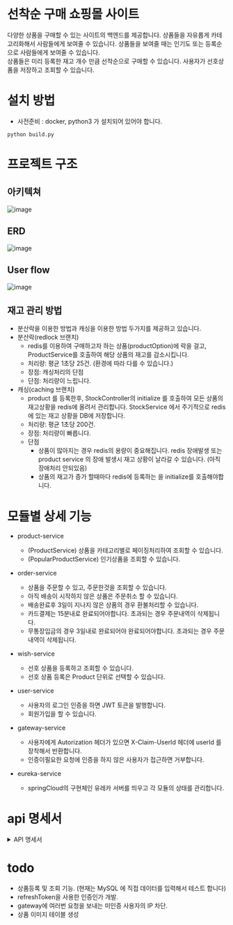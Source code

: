 # 선착순 구매 쇼핑몰 사이트
다양한 상품을 구매할 수 있는 사이트의 백엔드를 제공합니다. 
상품들을 자유롭게 카테고리화해서 사람들에게 보여줄 수 있습니다.
상품들을 보여줄 때는 인기도 또는 등록순으로 사람들에게 보여줄 수 있습니다.  
상품들은 미리 등록한 재고 개수 만큼 선착순으로 구매할 수 있습니다.
사용자가 선호상품을 저장하고 조회할 수 있습니다. 

# 설치 방법
- 사전준비 : docker, python3 가 설치되어 있어야 합니다. 

```
python build.py
```

# 프로젝트 구조

## 아키텍쳐
![image](https://github.com/user-attachments/assets/8deab6ff-4543-4eb7-9223-6520e447b13d)

## ERD
![image](https://github.com/user-attachments/assets/5766e5a4-1ff6-42d1-9696-de697ead7c6b)

## User flow
![image](https://github.com/user-attachments/assets/be04aaba-0834-4674-b020-c57df76a9563)


## 재고 관리 방법
- 분산락을 이용한 방법과 캐싱을 이용한 방법 두가지를 제공하고 있습니다.
- 분산락(redlock 브랜치)
    * redis를 이용하여 구매하고자 하는 상품(productOption)에 락을 걸고, ProductService를 호출하여 해당 상품의 재고를 감소시킵니다.
    * 처리량: 평균 1초당 25건. (환경에 따라 다를 수 있습니다.)
    * 장점: 캐싱처리의 단점
    * 단점: 처리량이 느립니다. 
- 캐싱(caching 브랜치)
    * product 를 등록한후, StockController의 initialize 를 호출하여 모든 상품의 재고상황을 redis에 올려서 관리합니다. StockService 에서 주기적으로 redis에 있는 재고 상황을 DB에 저장합니다.
    * 처리량: 평균 1초당 200건.
    * 장점: 처리량이 빠릅니다.
    * 단점
      * 상품이 많아지는 경우 redis의 용량이 중요해집니다. redis 장애발생 또는 product service 의 장애 발생시 재고 상황이 날라갈 수 있습니다. (아직 장애처리 안되있음)
      * 상품의 재고가 증가 할때마다 redis에 등록하는 을 initialize를 호출해야합니다.

# 모듈별 상세 기능
- product-service
  * (ProductService) 상품을 카테고리별로 페이징처리하여 조회할 수 있습니다. 
  * (PopularProductService) 인기상품을 조회할 수 있습니다.
 
- order-service
  * 상품을 주문할 수 있고, 주문한것을 조회할 수 있습니다.
  * 아직 배송이 시작하지 않은 상품은 주문취소 할 수 있습니다.
  * 배송완료후 3일이 지나지 않은 상품의 경우 환불처리할 수 있습니다.
  * 카드결제는 15분내로 완료되어야합니다. 초과되는 경우 주문내역이 삭제됩니다.
  * 무통장입금의 경우 3일내로 완료되어야 완료되어야합니다. 초과되는 경우 주문내역이 삭제됩니다.
 
- wish-service
   * 선호 상품을 등록하고 조회할 수 있습니다.
   * 선호 상품 등록은 Product 단위로 선택할 수 있습니다.

- user-service
   * 사용자의 로그인 인증을 하면 JWT 토큰을 발행합니다.
   * 회원가입을 할 수 있습니다.
 
- gateway-service
   * 사용자에게 Autorization 헤더가 있으면 X-Claim-UserId 헤더에 userId 를 장착해서 반환합니다.
   * 인증이필요한 요청에 인증을 하지 않은 사용자가 접근하면 거부합니다.
 
- eureka-service
  * springCloud의 구현체인 유레카 서버를 띄우고 각 모듈의 상태를 관리합니다.

# api 명세서
<details>
   <summary>API 명세서</summary>
- 회원가입

![image](https://github.com/user-attachments/assets/4fb18921-305e-49dd-8254-2468d7e4dabb)


- 로그인

![image](https://github.com/user-attachments/assets/06b93037-d24d-4201-b060-3400dbeebae8)


- 상품조회

![image](https://github.com/user-attachments/assets/d038c7cb-c156-4335-853b-4f4d9bdb5512)


- 조회결과
    
    ```jsx
    {
        "totalCount": 4,
        "cursor": null,
        "orderResponses": [
            {
                "productId": 5,
                "name": "니트 스웨터",
                "mainImage": null,
                "price": 1,
                "options": [
                    "베이지",
                    "그레이"
                ]
            },
            {
                "productId": 4,
                "name": "가죽 재킷",
                "mainImage": null,
                "price": 1,
                "options": [
                    "브라운",
                    "블랙"
                ]
            },
            {
                "productId": 3,
                "name": "캐주얼 셔츠",
                "mainImage": null,
                "price": 1,
                "options": [
                    "화이트",
                    "스카이블루"
                ]
            },
            {
                "productId": 1,
                "name": "프리미엄 티셔츠",
                "mainImage": null,
                "price": 1,
                "options": [
                    "화이트",
                    "블랙",
                    "네이비"
                ]
            }
        ]
    }
    ```
    

- 상품 상세조회

![image](https://github.com/user-attachments/assets/4d8e8ca5-0c38-4c75-99f9-312efe275557)


- wish_list 조회

![image](https://github.com/user-attachments/assets/a3ca9707-73a2-41b1-9dbc-dab9443a6fe3)

- wish_list 추가

![image](https://github.com/user-attachments/assets/e995714a-3db9-4fd6-be00-3982f410d4e3)

- wish_list 삭제

![image](https://github.com/user-attachments/assets/05c5b28f-db84-42a0-af70-ba51bdde53ad)

- 상품주문

![image](https://github.com/user-attachments/assets/08a4208d-9420-4e39-8c37-5fcc1631a06c)

- 상품주문취소

![image](https://github.com/user-attachments/assets/ccd1a5ec-4483-4125-aee9-140b96e95617)

</details>

# todo
- 상품등록 및 조회 기능. (현재는 MySQL 에 직접 데이터를 입력해서 테스트 합니다)
- refreshToken을 사용한 인증인가 개발.
- gateway에 여러번 요청을 보내는 미인증 사용자의 IP 차단.
- 상품 이미지 테이블 생성
